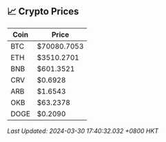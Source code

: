 ## 📈 Crypto Prices

| Coin | Price |
| ---- | ----- |
| BTC | $70080.7053 |
| ETH | $3510.2701 |
| BNB | $601.3521 |
| CRV | $0.6928 |
| ARB | $1.6543 |
| OKB | $63.2378 |
| DOGE | $0.2090 |

_Last Updated: 2024-03-30 17:40:32.032 +0800 HKT_